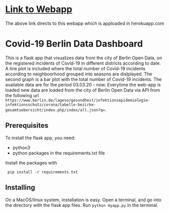 # [Link to Webapp](https://berlin-covid-webapp.herokuapp.com/)
The above link directs to this webapp which is apploaded in herokuapp.com


# Covid-19 Berlin Data Dashboard 

This is a flask app that visualizes data from the city of Berlin Open Data,
on the registered incidents of Covid-19 in different districts according to date.
A line plot is included where the total number of Covid-19 incidents according
to neighboorhood grouped into seasons are dislplayed. The second graph is a bar
plot with the total number of Covid-19 incidents. The available data are for the
period 03.03.20 - now. Everytime the web-app is loaded new data are loaded from
the city of Berlin Open Data via API from the following url 
`https://www.berlin.de/lageso/gesundheit/infektionsepidemiologie-infektionsschutz/corona/tabelle-bezirke-gesamtuebersicht/index.php/index/all.json?q=`.

## Prerequisites

To install the flask app, you need:
- python3
- python packages in the requirements.txt file
 
 Install the packages with
``` 
 pip install -r requirements.txt
```

## Installing

On a MacOS/linux system, installation is easy. Open a terminal, and go into 
the directory with the flask app files. Run `python myapp.py` in the terminal.
